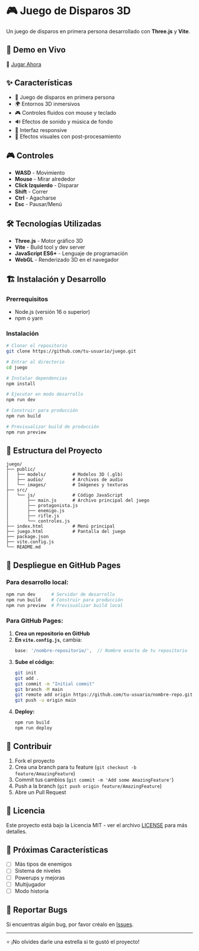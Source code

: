 # 🎮 Juego de Disparos 3D

Un juego de disparos en primera persona desarrollado con **Three.js** y **Vite**.

## 🚀 Demo en Vivo

🔗 [Jugar Ahora](https://tu-usuario.github.io/juego/)

## ✨ Características

- 🎯 Juego de disparos en primera persona
- 🌍 Entornos 3D inmersivos
- 🎮 Controles fluidos con mouse y teclado
- 🔊 Efectos de sonido y música de fondo
- 📱 Interfaz responsive
- 🎨 Efectos visuales con post-procesamiento

## 🎮 Controles

- **WASD** - Movimiento
- **Mouse** - Mirar alrededor
- **Click Izquierdo** - Disparar
- **Shift** - Correr
- **Ctrl** - Agacharse
- **Esc** - Pausar/Menú

## 🛠️ Tecnologías Utilizadas

- **Three.js** - Motor gráfico 3D
- **Vite** - Build tool y dev server
- **JavaScript ES6+** - Lenguaje de programación
- **WebGL** - Renderizado 3D en el navegador

## 🏗️ Instalación y Desarrollo

### Prerrequisitos
- Node.js (versión 16 o superior)
- npm o yarn

### Instalación
```bash
# Clonar el repositorio
git clone https://github.com/tu-usuario/juego.git

# Entrar al directorio
cd juego

# Instalar dependencias
npm install

# Ejecutar en modo desarrollo
npm run dev

# Construir para producción
npm run build

# Previsualizar build de producción
npm run preview
```

## 📁 Estructura del Proyecto

```
juego/
├── public/
│   ├── models/          # Modelos 3D (.glb)
│   ├── audio/           # Archivos de audio
│   └── images/          # Imágenes y texturas
├── src/
│   └── js/              # Código JavaScript
│       ├── main.js      # Archivo principal del juego
│       ├── protagonista.js
│       ├── enemigo.js
│       ├── rifle.js
│       └── controles.js
├── index.html           # Menú principal
├── juego.html           # Pantalla del juego
├── package.json
├── vite.config.js
└── README.md
```

## 🚀 Despliegue en GitHub Pages

### Para desarrollo local:
```bash
npm run dev      # Servidor de desarrollo
npm run build    # Construir para producción
npm run preview  # Previsualizar build local
```

### Para GitHub Pages:
1. **Crea un repositorio en GitHub**
2. **En `vite.config.js`**, cambia:
   ```js
   base: '/nombre-repositorio/',  // Nombre exacto de tu repositorio
   ```
3. **Sube el código:**
   ```bash
   git init
   git add .
   git commit -m "Initial commit"
   git branch -M main
   git remote add origin https://github.com/tu-usuario/nombre-repo.git
   git push -u origin main
   ```
4. **Deploy:**
   ```bash
   npm run build
   npm run deploy
   ```

## 🤝 Contribuir

1. Fork el proyecto
2. Crea una branch para tu feature (`git checkout -b feature/AmazingFeature`)
3. Commit tus cambios (`git commit -m 'Add some AmazingFeature'`)
4. Push a la branch (`git push origin feature/AmazingFeature`)
5. Abre un Pull Request

## 📝 Licencia

Este proyecto está bajo la Licencia MIT - ver el archivo [LICENSE](LICENSE) para más detalles.

## 🎯 Próximas Características

- [ ] Más tipos de enemigos
- [ ] Sistema de niveles
- [ ] Powerups y mejoras
- [ ] Multijugador
- [ ] Modo historia

## 🐛 Reportar Bugs

Si encuentras algún bug, por favor créalo en [Issues](https://github.com/tu-usuario/juego/issues).

---

⭐ ¡No olvides darle una estrella si te gustó el proyecto!
